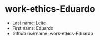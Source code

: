 # work-ethics-Eduardo
* Last name: Leite
* First name: Eduardo
* Github username: work-ethics-Eduardo

